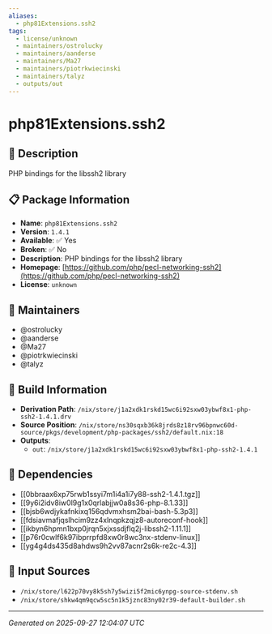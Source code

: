 ```yaml
---
aliases:
  - php81Extensions.ssh2
tags:
  - license/unknown
  - maintainers/ostrolucky
  - maintainers/aanderse
  - maintainers/Ma27
  - maintainers/piotrkwiecinski
  - maintainers/talyz
  - outputs/out
---
```


# php81Extensions.ssh2

## 📝 Description

PHP bindings for the libssh2 library

## 📋 Package Information

- **Name**: `php81Extensions.ssh2`
- **Version**: `1.4.1`
- **Available**: ✅ Yes
- **Broken**: ✅ No
- **Description**: PHP bindings for the libssh2 library
- **Homepage**: [https://github.com/php/pecl-networking-ssh2](https://github.com/php/pecl-networking-ssh2)
- **License**: `unknown`
## 👥 Maintainers

- @ostrolucky
- @aanderse
- @Ma27
- @piotrkwiecinski
- @talyz


## 🔧 Build Information

- **Derivation Path**: `/nix/store/j1a2xdk1rskd15wc6i92sxw03ybwf8x1-php-ssh2-1.4.1.drv`
- **Source Position**: `/nix/store/ns30sqxb36k8jrds8z18rv96bpnwc60d-source/pkgs/development/php-packages/ssh2/default.nix:18`
- **Outputs**:
  - `out`:  `/nix/store/j1a2xdk1rskd15wc6i92sxw03ybwf8x1-php-ssh2-1.4.1`

## 🔗 Dependencies

- [[0bbraax6xp75rwb1ssyi7m1i4a1i7y88-ssh2-1.4.1.tgz]]
- [[9y6i2idv8iw0l9g1x0qrlabjjw0a8s36-php-8.1.33]]
- [[bjsb6wdjykafnkixq156qdvmxhsm2bai-bash-5.3p3]]
- [[fdsiavmafjqslhcim9zz4xlnqpkzqjz8-autoreconf-hook]]
- [[ikbyn6hpmn1bxp0jrqn5xjxssdjflq2j-libssh2-1.11.1]]
- [[p76r0cwlf6k97ibprrpfd8xw0r8wc3nx-stdenv-linux]]
- [[yg4g4ds435d8ahdws9h2vv87acnr2s6k-re2c-4.3]]

## 📁 Input Sources

- `/nix/store/l622p70vy8k5sh7y5wizi5f2mic6ynpg-source-stdenv.sh`
- `/nix/store/shkw4qm9qcw5sc5n1k5jznc83ny02r39-default-builder.sh`

---
*Generated on 2025-09-27 12:04:07 UTC*
